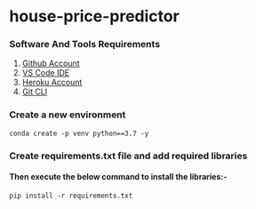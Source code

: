 # house-price-predictor

### Software And Tools Requirements

1. [Github Account](https:github.com)
2. [VS Code IDE](https://code.visualstudio.com/)
3. [Heroku Account](https://heroku.com)
4. [Git CLI](https://git-scm.com/book/en/v2/Getting-Started-The-Command-Line)

### Create a new environment

```
conda create -p venv python==3.7 -y
```

### Create requirements.txt file and add required libraries
#### Then execute the below command to install the libraries:-

```
pip install -r requirements.txt
```


